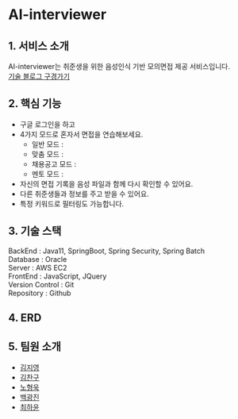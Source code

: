 # AI-interviewer
## 1. 서비스 소개
AI-interviewer는 취준생을 위한 음성인식 기반 모의면접 제공 서비스입니다.  
[기술 블로그 구경가기](https://team-hanoi.github.io/)

## 2. 핵심 기능
- 구글 로그인을 하고
- 4가지 모드로 혼자서 면접을 연습해보세요.
  - 일반 모드 : 
  - 맞춤 모드 :
  - 채용공고 모드 :
  - 멘토 모드 : 
- 자신의 면접 기록을 음성 파일과 함께 다시 확인할 수 있어요.
- 다른 취준생들과 정보를 주고 받을 수 있어요.
- 특정 키워드로 필터링도 가능합니다.

## 3. 기술 스택
BackEnd : Java11, SpringBoot, Spring Security, Spring Batch  
Database : Oracle  
Server : AWS EC2  
FrontEnd : JavaScript, JQuery  
Version Control : Git  
Repository : Github  

## 4. ERD

## 5. 팀원 소개
- [김지영](https://github.com/bluedawn228)
- [김찬구](https://github.com/cgkim449)
- [노형욱](https://github.com/AngryPig123)
- [백광진](https://github.com/jin-co)
- [최하윤](https://github.com/HAYOON26)
